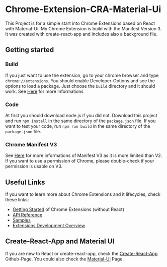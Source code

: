 # Chrome-Extension-CRA-Material-Ui
This Project is for a simple start into Chrome Extensions based on React with Material-Ui. My Chrome Extension is build with the Manifest Version 3. It was created with create-react-app and includes also a background file.

## Getting started
### Build
If you just want to use the extension, go to your chrome browser and type ```chrome://extensions```. You should enable Developer-Options and see the options to load a package. Just choose the ```build``` directory and it should work. See  [Here](https://support.google.com/chrome_webstore/answer/2664769?hl=en) for more Informations
### Code
At first you should download node.js if you did not.
Download this project and run ```npm install``` in the same directory of the ```package.json``` file. If you want to test your code, run ```npm run build``` in the same directory of the ```package.json``` file.

### Chrome Manifest V3
See [Here](https://developer.chrome.com/docs/extensions/mv3/intro/mv3-overview/) for more informations of Manifest V3 as it is more limited than V2. If you want to use a permission of Chrome, please double-check if your permission is usable on V3.

## Useful Links
If you want to learn more about Chrome Extensions and it lifecycles, check these links:

 - [Getting Started](https://developer.chrome.com/docs/extensions/mv3/getstarted/) of Chrome Extensions (without React)
 - [API Reference](https://developer.chrome.com/docs/extensions/reference/)
 - [Samples](https://github.com/GoogleChrome/chrome-extensions-samples)
 - [Extensions Development Overview](https://developer.chrome.com/docs/extensions/mv3/devguide/)

 ## Create-React-App and Material UI
 If you are new to React or create-react-app, check the [Create-React-App](https://github.com/facebook/create-react-app) Github-Page. You could also check the [Material-UI](https://material-ui.com/) Page.
